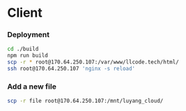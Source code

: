 # Client

### Deployment

```sh
cd ./build 
npm run build
scp -r * root@170.64.250.107:/var/www/llcode.tech/html/
ssh root@170.64.250.107 'nginx -s reload'
```

### Add a new file

```sh
scp -r file root@170.64.250.107:/mnt/luyang_cloud/
```
